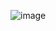 ![image](https://user-images.githubusercontent.com/45739581/234284384-d653d189-793a-4472-ad0c-87a187aa1924.png)
